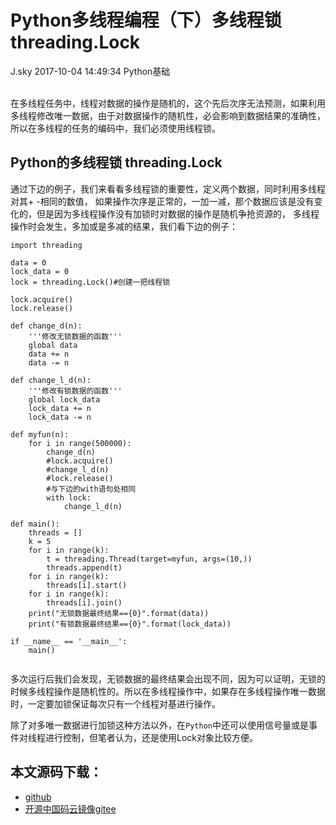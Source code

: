 <div class="blog-article">
<h1 class="title">Python多线程编程（下）多线程锁 threading.Lock</h1>
<span class="author">J.sky</span>
<span class="time">2017-10-04 14:49:34</span>
<span class="tag">Python基础</span>
</div>
</br>

在多线程任务中，线程对数据的操作是随机的，这个先后次序无法预测，如果利用多线程修改唯一数据，由于对数据操作的随机性，必会影响到数据结果的准确性，所以在多线程的任务的编码中，我们必须使用线程锁。

## Python的多线程锁 threading.Lock

通过下边的例子，我们来看看多线程锁的重要性，定义两个数据，同时利用多线程对其+ -相同的数值，
如果操作次序是正常的，一加一减，那个数据应该是没有变化的，但是因为多线程操作没有加锁时对数据的操作是随机争抢资源的，
多线程操作时会发生，多加或是多减的结果，我们看下边的例子：

<pre><code class="python">import threading

data = 0
lock_data = 0
lock = threading.Lock()#创建一把线程锁

lock.acquire()
lock.release()

def change_d(n):
    '''修改无锁数据的函数'''
    global data
    data += n
    data -= n

def change_l_d(n):
    '''修改有锁数据的函数'''
    global lock_data
    lock_data += n
    lock_data -= n

def myfun(n):
    for i in range(500000):
        change_d(n)
        #lock.acquire()
        #change_l_d(n)
        #lock.release()
        #与下边的with语句处相同
        with lock:
            change_l_d(n)

def main():
    threads = []
    k = 5
    for i in range(k):
        t = threading.Thread(target=myfun, args=(10,))
        threads.append(t)
    for i in range(k):
        threads[i].start()
    for i in range(k):
        threads[i].join()
    print("无锁数据最终结果=={0}".format(data))
    print("有锁数据最终结果=={0}".format(lock_data))

if __name__ == '__main__':
    main()

</code></pre>

多次运行后我们会发现，无锁数据的最终结果会出现不同，因为可以证明，无锁的时候多线程操作是随机性的。所以在多线程操作中，如果存在多线程操作唯一数据时，一定要加锁保证每次只有一个线程对基进行操作。

除了对多唯一数据进行加锁这种方法以外，在`Python`中还可以使用信号量或是事件对线程进行控制，但笔者认为，还是使用Lock对象比较方便。


## 本文源码下载：

+ [github](https://github.com/bosichong/17python.com/tree/master/thread)
+ [开源中国码云镜像gitee](https://gitee.com/J_Sky/17python.com/tree/master/thread)